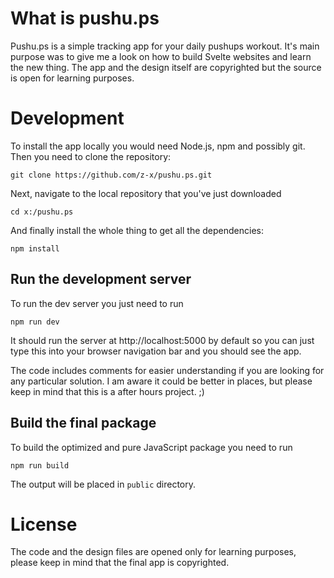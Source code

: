 What is pushu.ps
=======

Pushu.ps is a simple tracking app for your daily pushups workout. It's main purpose was to give me a look on how to build Svelte websites and learn the new thing. The app and the design itself are copyrighted but the source is open for learning purposes.


Development
=======
To install the app locally you would need Node.js, npm  and possibly git. Then you need to clone the repository:

	git clone https://github.com/z-x/pushu.ps.git

Next, navigate to the local repository that you've just downloaded

    cd x:/pushu.ps

And finally install the whole thing to get all the dependencies:

	npm install

Run the development server
-----------
To run the dev server you just need to run

	npm run dev

It should run the server at http://localhost:5000 by default so you can just type this into your browser navigation bar and you should see the app.

The code includes comments for easier understanding if you are looking for any particular solution. I am aware it could be better in places, but please keep in mind that this is a after hours project. ;)

Build the final package
--------
To build the optimized and pure JavaScript package you need to run

	npm run build
	
The output will be placed in `public` directory.


License
==========
The code and the design files are opened only for learning purposes, please keep in mind that the final app is copyrighted.
